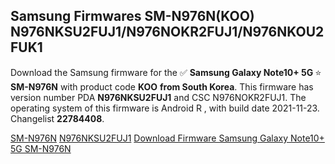 <h2>Samsung Firmwares SM-N976N(KOO) N976NKSU2FUJ1/N976NOKR2FUJ1/N976NKOU2FUK1</h2>
Download the Samsung firmware for the ✅ <strong>Samsung Galaxy Note10+ 5G </strong> ⭐ <strong>SM-N976N</strong> with product code <strong>KOO</strong> <strong> from South Korea</strong>. This firmware has version number PDA <strong>N976NKSU2FUJ1</strong> and CSC N976NOKR2FUJ1. The operating system of this firmware is Android R , with build date 2021-11-23. Changelist <strong>22784408</strong>.


[SM-N976N](https://samfirm.shop/samsung/model/SM-N976N)
[N976NKSU2FUJ1](https://samfirm.shop/samsung/pda/N976NKSU2FUJ1)
[Download Firmware Samsung Galaxy Note10+ 5G SM-N976N](https://samfirm.shop/samsung/firmware/476669)
